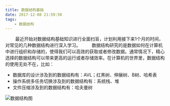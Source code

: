 ```yaml
---
title: 数据结构基础
date: 2017-12-08 21:59:50
tags:
    - 数据结构
---
```


&#160; &#160; &#160; &#160; 最近开始对数据结构基础知识进行全面扫盲，计划利用接下来1个月的时间，对常见的几种数据结构进行深入学习。
&#160; &#160; &#160; &#160; 数据结构研究的是数据如何在计算机中进行组织和存储的，使得我们可以高效的获取或者修改数据。通常情况下，精心选择的数据结构可以带来更高的运行或者存储效率。在计算机的世界里，数据结构的使用无处不在，比如：
- 数据库的设计涉及到的数据结构有：AVL；红黑树、伸展树、B树、哈希表
- 操作系统多任务切换涉及到的数据结构有：系统栈、堆
- 文件压缩涉及到的数据结构有：哈夫曼树

<!--more-->

![数据结构图](data-structure-map2.png)